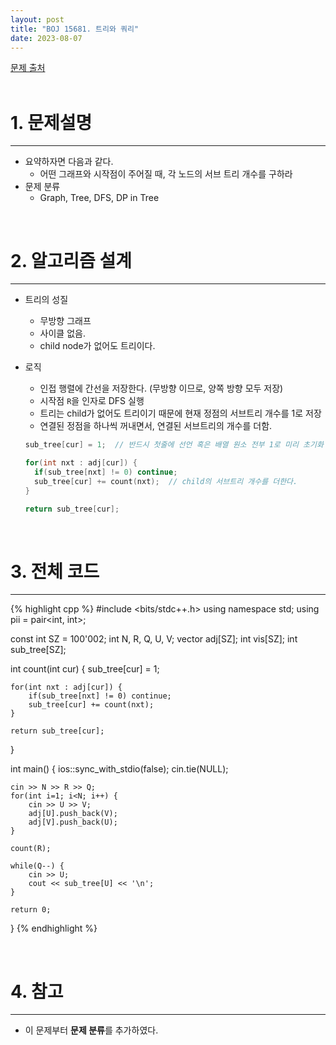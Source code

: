 ```yaml
---
layout: post
title: "BOJ 15681. 트리와 쿼리"
date: 2023-08-07
---
```


[문제 출처](https://www.acmicpc.net/problem/15681) <br/><br/>

# 1. 문제설명
<hr>

- 요약하자면 다음과 같다.
  - 어떤 그래프와 시작점이 주어질 때, 각 노드의 서브 트리 개수를 구하라
- 문제 분류
  - Graph, Tree, DFS, DP in Tree


<br/>

# 2. 알고리즘 설계
<hr>

- 트리의 성질
  - 무방향 그래프
  - 사이클 없음.
  - child node가 없어도 트리이다.
- 로직
  - 인접 행렬에 간선을 저장한다. (무방향 이므로, 양쪽 방향 모두 저장)
  - 시작점 `R`을 인자로 DFS 실행
  - 트리는 child가 없어도 트리이기 때문에 현재 정점의 서브트리 개수를 1로 저장
  - 연결된 정점을 하나씩 꺼내면서, 연결된 서브트리의 개수를 더함.

  ```cpp
  sub_tree[cur] = 1;  // 반드시 첫줄에 선언 혹은 배열 원소 전부 1로 미리 초기화

  for(int nxt : adj[cur]) {
    if(sub_tree[nxt] != 0) continue;
    sub_tree[cur] += count(nxt);  // child의 서브트리 개수를 더한다.
  }

  return sub_tree[cur];
  ```


<br/>

# 3. 전체 코드
<hr>

{% highlight cpp %}
#include <bits/stdc++.h>
using namespace std;
using pii = pair<int, int>;

const int SZ = 100'002;
int N, R, Q, U, V;
vector<int> adj[SZ];
int vis[SZ];
int sub_tree[SZ];

int count(int cur) {
    sub_tree[cur] = 1;
    
    for(int nxt : adj[cur]) {
        if(sub_tree[nxt] != 0) continue;
        sub_tree[cur] += count(nxt);
    }

    return sub_tree[cur];
}

int main() {
    ios::sync_with_stdio(false);
    cin.tie(NULL);

    cin >> N >> R >> Q;
    for(int i=1; i<N; i++) {
        cin >> U >> V;
        adj[U].push_back(V);
        adj[V].push_back(U);
    }

    count(R);

    while(Q--) {
        cin >> U;
        cout << sub_tree[U] << '\n';
    }

    return 0;
}
{% endhighlight %}

<br/>

# 4. 참고
<hr>

- 이 문제부터 **문제 분류**를 추가하였다.